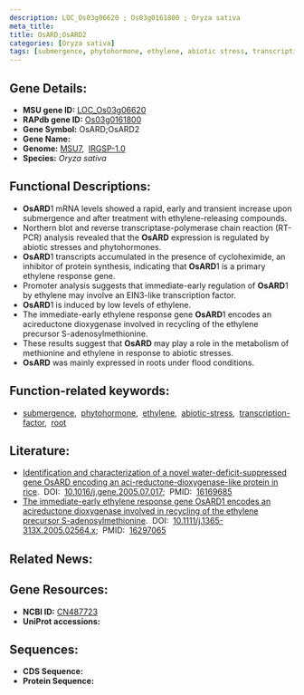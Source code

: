 ```yaml
---
description: LOC_Os03g06620 ; Os03g0161800 ; Oryza sativa
meta_title:
title: OsARD;OsARD2
categories: [Oryza sativa]
tags: [submergence, phytohormone, ethylene, abiotic stress, transcription factor, root]
---
```


## Gene Details:
- **MSU gene ID:** [LOC_Os03g06620](http://rice.uga.edu/cgi-bin/ORF_infopage.cgi?orf=LOC_Os03g06620)  
- **RAPdb gene ID:** [Os03g0161800](https://rapdb.dna.affrc.go.jp/locus/?name=Os03g0161800)  
- **Gene Symbol:** OsARD;OsARD2
- **Gene Name:**
- **Genome:**  [MSU7](http://rice.uga.edu/),&nbsp;&nbsp;[IRGSP-1.0](https://rapdb.dna.affrc.go.jp/download/irgsp1.html)
- **Species:** *Oryza sativa*

## Functional Descriptions:
   - **OsARD**1 mRNA levels showed a rapid, early and transient increase upon submergence and after treatment with ethylene-releasing compounds.
   - Northern blot and reverse transcriptase-polymerase chain reaction (RT-PCR) analysis revealed that the **OsARD** expression is regulated by abiotic stresses and phytohormones.
   - **OsARD**1 transcripts accumulated in the presence of cycloheximide, an inhibitor of protein synthesis, indicating that **OsARD**1 is a primary ethylene response gene.
   - Promoter analysis suggests that immediate-early regulation of **OsARD**1 by ethylene may involve an EIN3-like transcription factor.
   - **OsARD**1 is induced by low levels of ethylene.
   - The immediate-early ethylene response gene **OsARD**1 encodes an acireductone dioxygenase involved in recycling of the ethylene precursor S-adenosylmethionine.
   - These results suggest that **OsARD** may play a role in the metabolism of methionine and ethylene in response to abiotic stresses.
   - **OsARD** was mainly expressed in roots under flood conditions.

## Function-related keywords:
   - [submergence](/tags/submergence/),&nbsp;&nbsp;[phytohormone](/tags/phytohormone/),&nbsp;&nbsp;[ethylene](/tags/ethylene/),&nbsp;&nbsp;[abiotic-stress](/tags/abiotic-stress/),&nbsp;&nbsp;[transcription-factor](/tags/transcription-factor/),&nbsp;&nbsp;[root](/tags/root/)

## Literature:
   - [Identification and characterization of a novel water-deficit-suppressed gene OsARD encoding an aci-reductone-dioxygenase-like protein in rice](https://www.doi.org/10.1016/j.gene.2005.07.017).&nbsp;&nbsp;DOI:&nbsp;&nbsp;[10.1016/j.gene.2005.07.017](https://www.doi.org/10.1016/j.gene.2005.07.017);&nbsp;&nbsp;PMID:&nbsp;&nbsp;[16169685](https://pubmed.ncbi.nlm.nih.gov/16169685/)
   - [The immediate-early ethylene response gene OsARD1 encodes an acireductone dioxygenase involved in recycling of the ethylene precursor S-adenosylmethionine](https://www.doi.org/10.1111/j.1365-313X.2005.02564.x).&nbsp;&nbsp;DOI:&nbsp;&nbsp;[10.1111/j.1365-313X.2005.02564.x](https://www.doi.org/10.1111/j.1365-313X.2005.02564.x);&nbsp;&nbsp;PMID:&nbsp;&nbsp;[16297065](https://pubmed.ncbi.nlm.nih.gov/16297065/)

## Related News:

## Gene Resources:
- **NCBI ID:**  [CN487723](http://www.ncbi.nlm.nih.gov/nuccore/CN487723)
- **UniProt accessions:** [](https://www.uniprot.org/uniprotkb//entry)

## Sequences:
- **CDS Sequence:**
- **Protein Sequence:**
